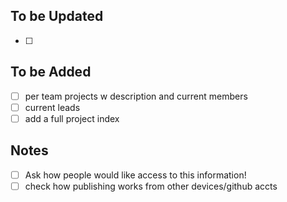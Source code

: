 ## To be Updated
- [ ] 
## To be Added
- [ ] per team projects w description and current members
- [ ] current leads
- [ ] add a full project index
## Notes
- [ ] Ask how people would like access to this information!
- [ ] check how publishing works from other devices/github accts